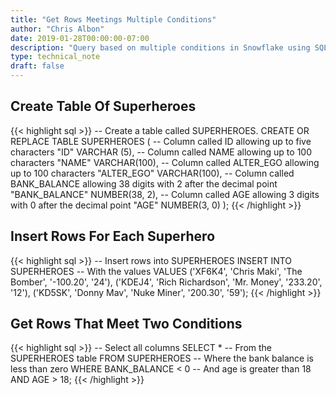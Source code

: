 ```yaml
---
title: "Get Rows Meetings Multiple Conditions"
author: "Chris Albon"
date: 2019-01-28T00:00:00-07:00
description: "Query based on multiple conditions in Snowflake using SQL."
type: technical_note
draft: false
---
```


## Create Table Of Superheroes

{{< highlight sql >}}
-- Create a table called SUPERHEROES.
CREATE OR REPLACE TABLE SUPERHEROES (
  -- Column called ID allowing up to five characters
  "ID" VARCHAR (5), 
  -- Column called NAME allowing up to 100 characters
  "NAME" VARCHAR(100),
  -- Column called ALTER_EGO allowing up to 100 characters
  "ALTER_EGO" VARCHAR(100),
  -- Column called BANK_BALANCE allowing 38 digits with 2 after the decimal point
  "BANK_BALANCE" NUMBER(38, 2),
  -- Column called AGE allowing 3 digits with 0 after the decimal point
  "AGE" NUMBER(3, 0)
);
{{< /highlight >}}

## Insert Rows For Each Superhero

{{< highlight sql >}}
-- Insert rows into SUPERHEROES
INSERT INTO SUPERHEROES 
    -- With the values
    VALUES
    ('XF6K4', 'Chris Maki', 'The Bomber', '-100.20', '24'),
    ('KDEJ4', 'Rich Richardson', 'Mr. Money', '233.20', '12'),
    ('KD5SK', 'Donny Mav', 'Nuke Miner', '200.30', '59');
{{< /highlight >}}

## Get Rows That Meet Two Conditions

{{< highlight sql >}}
-- Select all columns
SELECT *
-- From the SUPERHEROES table
FROM SUPERHEROES
-- Where the bank balance is less than zero
WHERE BANK_BALANCE < 0
-- And age is greater than 18
AND AGE > 18;
{{< /highlight >}}